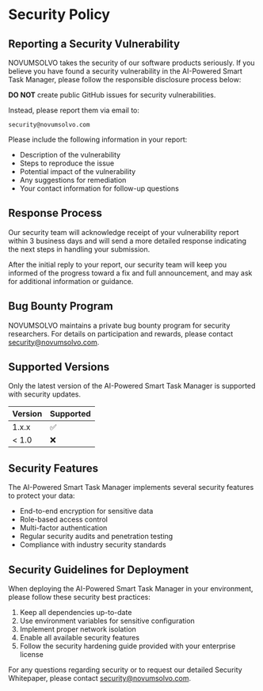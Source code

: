 # Security Policy

## Reporting a Security Vulnerability

NOVUMSOLVO takes the security of our software products seriously. If you believe you have found a security vulnerability in the AI-Powered Smart Task Manager, please follow the responsible disclosure process below:

**DO NOT** create public GitHub issues for security vulnerabilities.

Instead, please report them via email to:

```
security@novumsolvo.com
```

Please include the following information in your report:

- Description of the vulnerability
- Steps to reproduce the issue
- Potential impact of the vulnerability
- Any suggestions for remediation
- Your contact information for follow-up questions

## Response Process

Our security team will acknowledge receipt of your vulnerability report within 3 business days and will send a more detailed response indicating the next steps in handling your submission.

After the initial reply to your report, our security team will keep you informed of the progress toward a fix and full announcement, and may ask for additional information or guidance.

## Bug Bounty Program

NOVUMSOLVO maintains a private bug bounty program for security researchers. For details on participation and rewards, please contact security@novumsolvo.com.

## Supported Versions

Only the latest version of the AI-Powered Smart Task Manager is supported with security updates.

| Version | Supported          |
| ------- | ------------------ |
| 1.x.x   | :white_check_mark: |
| < 1.0   | :x:                |

## Security Features

The AI-Powered Smart Task Manager implements several security features to protect your data:

- End-to-end encryption for sensitive data
- Role-based access control
- Multi-factor authentication
- Regular security audits and penetration testing
- Compliance with industry security standards

## Security Guidelines for Deployment

When deploying the AI-Powered Smart Task Manager in your environment, please follow these security best practices:

1. Keep all dependencies up-to-date
2. Use environment variables for sensitive configuration
3. Implement proper network isolation
4. Enable all available security features
5. Follow the security hardening guide provided with your enterprise license

For any questions regarding security or to request our detailed Security Whitepaper, please contact security@novumsolvo.com.
